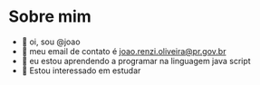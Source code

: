 # Sobre mim


- 👋 oi, sou @joao
- 🤙 meu email de contato é joao.renzi.oliveira@pr.gov.br
- 🌱 eu estou aprendendo a programar na linguagem java script
- 👻 Estou interessado em estudar




















<!---
jaozindobts/jaozindobts is a ✨ special ✨ repository because its `README.md` (this file) appears on your GitHub profile.
You can click the Preview link to take a look at your changes.
--->
